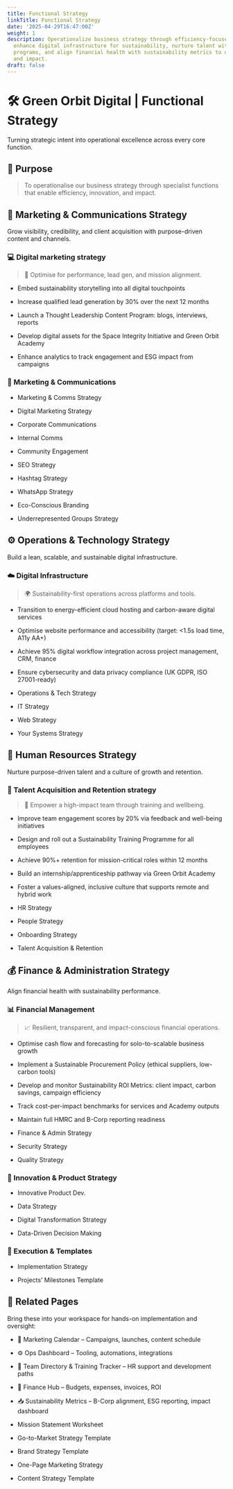 ```yaml
---
title: Functional Strategy
linkTitle: Functional Strategy
date: '2025-04-29T16:47:00Z'
weight: 1
description: Operationalize business strategy through efficiency-focused functions,
  enhance digital infrastructure for sustainability, nurture talent with training
  programs, and align financial health with sustainability metrics to drive growth
  and impact.
draft: false
---
```



# 🛠️ Green Orbit Digital | Functional Strategy

Turning strategic intent into operational excellence across every core function.

<!-- Unsupported block type: divider -->

## 🎯 Purpose

> To operationalise our business strategy through specialist functions that enable efficiency, innovation, and impact.

<!-- Unsupported block type: divider -->

## 📣 Marketing & Communications Strategy 

Grow visibility, credibility, and client acquisition with purpose-driven content and channels.

### 💻 Digital marketing strategy

> 🚀 Optimise for performance, lead gen, and mission alignment.

- Embed sustainability storytelling into all digital touchpoints

- Increase qualified lead generation by 30% over the next 12 months

- Launch a Thought Leadership Content Program: blogs, interviews, reports

- Develop digital assets for the Space Integrity Initiative and Green Orbit Academy

- Enhance analytics to track engagement and ESG impact from campaigns



### 📣 Marketing & Communications

- Marketing & Comms Strategy

- Digital Marketing Strategy

- Corporate Communications

- Internal Comms

- Community Engagement

- SEO Strategy

- Hashtag Strategy

- WhatsApp Strategy

- Eco-Conscious Branding

- Underrepresented Groups Strategy

<!-- Unsupported block type: divider -->

## ⚙️ Operations & Technology Strategy 

Build a lean, scalable, and sustainable digital infrastructure.

### ☁️ Digital Infrastructure

> 🌍 Sustainability-first operations across platforms and tools.

- Transition to energy-efficient cloud hosting and carbon-aware digital services

- Optimise website performance and accessibility (target: <1.5s load time, A11y AA+)

- Achieve 95% digital workflow integration across project management, CRM, finance

- Ensure cybersecurity and data privacy compliance (UK GDPR, ISO 27001-ready)

- Operations & Tech Strategy

- IT Strategy

- Web Strategy

- Your Systems Strategy

<!-- Unsupported block type: divider -->

## 👥 Human Resources Strategy 

Nurture purpose-driven talent and a culture of growth and retention.

### 🌱 Talent Acquisition and Retention strategy   

> 💼 Empower a high-impact team through training and wellbeing.

- Improve team engagement scores by 20% via feedback and well-being initiatives

- Design and roll out a Sustainability Training Programme for all employees

- Achieve 90%+ retention for mission-critical roles within 12 months

- Build an internship/apprenticeship pathway via Green Orbit Academy

- Foster a values-aligned, inclusive culture that supports remote and hybrid work

- HR Strategy

- People Strategy

- Onboarding Strategy

- Talent Acquisition & Retention

<!-- Unsupported block type: divider -->

## 💰 Finance & Administration Strategy 

Align financial health with sustainability performance.

### 📊 Financial Management

> 📈 Resilient, transparent, and impact-conscious financial operations.

- Optimise cash flow and forecasting for solo-to-scalable business growth

- Implement a Sustainable Procurement Policy (ethical suppliers, low-carbon tools)

- Develop and monitor Sustainability ROI Metrics: client impact, carbon savings, campaign efficiency

- Track cost-per-impact benchmarks for services and Academy outputs

- Maintain full HMRC and B-Corp reporting readiness



- Finance & Admin Strategy

- Security Strategy

- Quality Strategy



### 🧠 Innovation & Product Strategy

- Innovative Product Dev.

- Data Strategy

- Digital Transformation Strategy

- Data-Driven Decision Making

### 🚀 Execution & Templates

- Implementation Strategy

- Projects’ Milestones Template

<!-- Unsupported block type: divider -->

## 🧩 Related Pages

Bring these into your workspace for hands-on implementation and oversight:

- 📆 Marketing Calendar – Campaigns, launches, content schedule

- ⚙️ Ops Dashboard – Tooling, automations, integrations

- 👤 Team Directory & Training Tracker – HR support and development paths

- 📂 Finance Hub – Budgets, expenses, invoices, ROI

- 📥 Sustainability Metrics – B-Corp alignment, ESG reporting, impact dashboard

- Mission Statement Worksheet

- Go-to-Market Strategy Template

- Brand Strategy Template

- One-Page Marketing Strategy

- Content Strategy Template

<!-- Unsupported block type: divider -->

